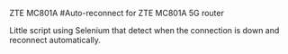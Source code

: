 ZTE MC801A
#Auto-reconnect for ZTE MC801A 5G router

Little script using Selenium that detect when the connection is down and reconnect automatically.